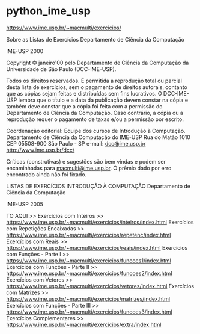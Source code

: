 # python_ime_usp

https://www.ime.usp.br/~macmulti/exercicios/

Sobre as Listas de Exercícios
Departamento de Ciência da Computação

IME-USP    2000

Copyright © janeiro'00 pelo Departamento de Ciência da Computação da Universidade de São Paulo (DCC-IME-USP).

Todos os direitos reservados. É permitida a reprodução total ou parcial desta lista de exercícios, sem o pagamento de direitos autorais, contanto que as cópias sejam feitas e distribuídas sem fins lucrativos. O DCC-IME-USP lembra que o título e a data da publicação devem constar na cópia e também deve constar que a cópia foi feita com a permissão do Departamento de Ciência da Computação. Caso contrário, a cópia ou a reprodução requer o pagamento de taxas e/ou a permissão por escrito.

Coordenação editorial: Equipe dos cursos de Introdução à Computação.
Departamento de Ciência da Computação do IME-USP
Rua do Matão 1010
CEP 05508-900 São Paulo - SP
e-mail: dcc@ime.usp.br
http://www.ime.usp.br/dcc/
 

Críticas (construtivas) e sugestões são bem vindas e podem ser encaminhadas para macmulti@ime.usp.br. O prêmio dado por erro encontrado ainda não foi fixado.

LISTAS DE EXERCÍCIOS
INTRODUÇÃO À COMPUTAÇÃO
Departamento de Ciência da Computação

IME-USP     2005

TO AQUI >> Exercícios com Inteiros >> https://www.ime.usp.br/~macmulti/exercicios/inteiros/index.html
Exercícios com Repetições Encaixadas >> https://www.ime.usp.br/~macmulti/exercicios/repetenc/index.html
Exercícios com Reais >> https://www.ime.usp.br/~macmulti/exercicios/reais/index.html
Exercícios com Funções - Parte I >> https://www.ime.usp.br/~macmulti/exercicios/funcoes1/index.html
Exercícios com Funções - Parte II >> https://www.ime.usp.br/~macmulti/exercicios/funcoes2/index.html
Exercícios com Vetores >> https://www.ime.usp.br/~macmulti/exercicios/vetores/index.html
Exercícios com Matrizes >> https://www.ime.usp.br/~macmulti/exercicios/matrizes/index.html
Exercícios com Funções - Parte III >> https://www.ime.usp.br/~macmulti/exercicios/funcoes3/index.html
Exercícios Complementares >> https://www.ime.usp.br/~macmulti/exercicios/extra/index.html


